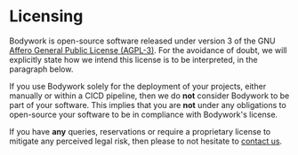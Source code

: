 # Licensing

Bodywork is open-source software released under version 3 of the GNU [Affero General Public License (AGPL-3)](https://www.gnu.org/licenses/agpl-3.0.en.html). For the avoidance of doubt, we will explicitly state how we intend this license is to be interpreted, in the paragraph below.

If you use Bodywork solely for the deployment of your projects, either manually or within a CICD pipeline, then we do **not** consider Bodywork to be part of your software. This implies that you are **not** under any obligations to open-source your software to be in compliance with Bodywork's license.

If you have **any** queries, reservations or require a proprietary license to mitigate any perceived legal risk, then please to not hesitate to [contact us](contact.md).
